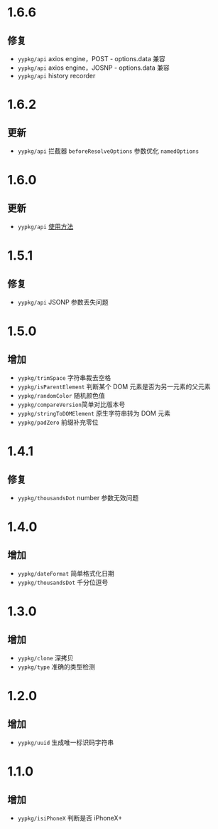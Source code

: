 # 1.6.6

## 修复

* `yypkg/api` axios engine，POST - options.data 兼容
* `yypkg/api` axios engine，JOSNP - options.data 兼容
* `yypkg/api` history recorder

# 1.6.2

## 更新

* `yypkg/api` 拦截器 `beforeResolveOptions` 参数优化 `namedOptions`

# 1.6.0

## 更新

* `yypkg/api` [使用方法](./docs/api.md)

# 1.5.1

## 修复

* `yypkg/api` JSONP 参数丢失问题

# 1.5.0

## 增加

* `yypkg/trimSpace` 字符串裁去空格
* `yypkg/isParentElement` 判断某个 DOM 元素是否为另一元素的父元素
* `yypkg/randomColor` 随机颜色值
* `yypkg/compareVersion`简单对比版本号
* `yypkg/stringToDOMElement` 原生字符串转为 DOM 元素
* `yypkg/padZero` 前缀补充零位

# 1.4.1

## 修复

* `yypkg/thousandsDot` number 参数无效问题

# 1.4.0

## 增加

* `yypkg/dateFormat` 简单格式化日期
* `yypkg/thousandsDot` 千分位逗号

# 1.3.0

## 增加

* `yypkg/clone` 深拷贝
* `yypkg/type` 准确的类型检测

# 1.2.0

## 增加

* `yypkg/uuid` 生成唯一标识码字符串

# 1.1.0

## 增加

* `yypkg/isiPhoneX` 判断是否 iPhoneX+
